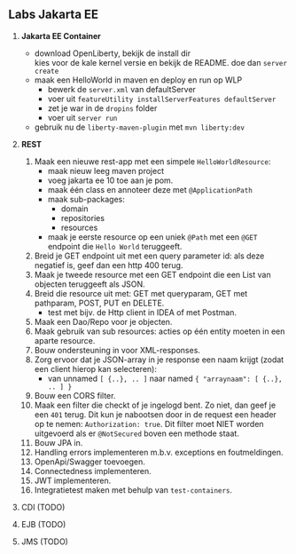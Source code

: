 ## Labs Jakarta EE

1. **Jakarta EE Container**
	- download OpenLiberty, bekijk de install dir	
		kies voor de kale kernel versie en bekijk de README.
		doe dan `server create`
	- maak een HelloWorld in maven en deploy en run op WLP
		- bewerk de `server.xml` van defaultServer
		- voer uit `featureUtility installServerFeatures defaultServer`
		- zet je war in de `dropins` folder
		- voer uit `server run`
	- gebruik nu de `liberty-maven-plugin` met `mvn liberty:dev`

2. **REST**
    1. Maak een nieuwe rest-app met een simpele `HelloWorldResource`:
       - maak nieuw leeg maven project
       - voeg jakarta ee 10 toe aan je pom.
       - maak één class en annoteer deze met `@ApplicationPath`
       - maak sub-packages:
           - domain
           - repositories
           - resources
       - maak je eerste resource op een uniek `@Path` met een `@GET` endpoint die `Hello World` teruggeeft.
    2. Breid je GET endpoint uit met een query parameter id: als deze negatief is, geef dan een http 400 terug.
    3. Maak je tweede resource met een GET endpoint die een List van objecten teruggeeft als JSON.
    4. Breid die resource uit met: GET met queryparam, GET met pathparam, POST, PUT en DELETE.
       - test met bijv. de Http client in IDEA of met Postman.
    5. Maak een Dao/Repo voor je objecten.
    6. Maak gebruik van sub resources: acties op één entity moeten in een aparte resource.
    7. Bouw ondersteuning in voor XML-responses.
    8. Zorg ervoor dat je JSON-array in je response een naam krijgt (zodat een client hierop kan selecteren): 
       - van unnamed `[ {..}, .. ]` naar named `{ "arraynaam": [ {..}, .. ] }`
    9. Bouw een CORS filter.
    10. Maak een filter die checkt of je ingelogd bent. Zo niet, dan geef je een `401` terug. 
        Dit kun je nabootsen door in de request een header op te nemen: `Authorization: true`.
        Dit filter moet NIET worden uitgevoerd als er `@NotSecured` boven een methode staat.
    11. Bouw JPA in.
    12. Handling errors implementeren m.b.v. exceptions en foutmeldingen.
    13. OpenApi/Swagger toevoegen.
    14. Connectedness implementeren.
    15. JWT implementeren.
    16. Integratietest maken met behulp van `test-containers`.

3. CDI (TODO)
4. EJB (TODO)
5. JMS (TODO)
